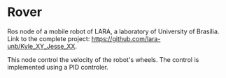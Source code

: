 # Rover
Ros node of a mobile robot of LARA,  a laboratory of University of Brasília. Link to the complete project:
https://github.com/lara-unb/Kyle_XY_Jesse_XX. 

This node control the velocity of the robot's wheels. The control is implemented using a PID controler.
